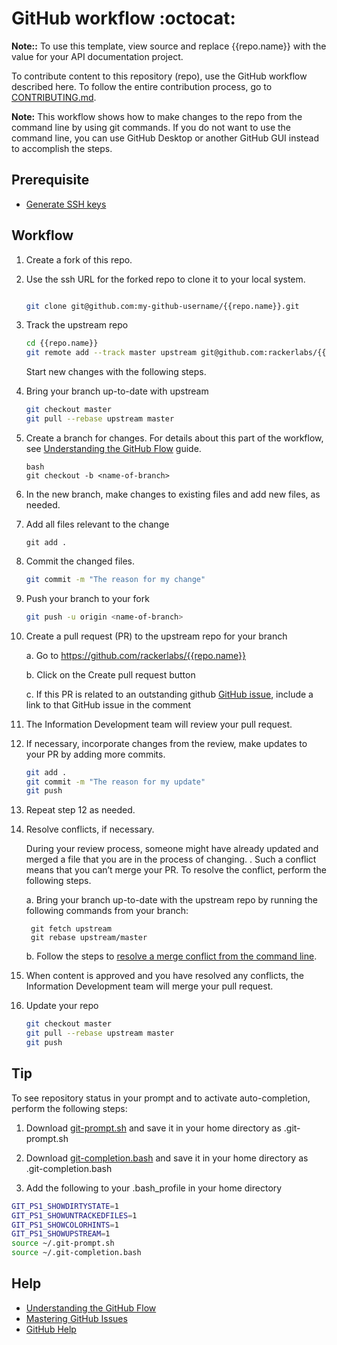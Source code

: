 # GitHub workflow :octocat:

**Note::** To use this template, view source and replace {{repo.name}} with the value for your API documentation project.

To contribute content to this repository (repo), use the GitHub workflow described here.
To follow the entire contribution process, go to
[CONTRIBUTING.md](CONTRIBUTING.md).

**Note:** This workflow shows how to make changes to the repo from the command line by
using git commands. If you do not want to use the command line, you can use GitHub Desktop
or another GitHub GUI instead to accomplish the steps.


## Prerequisite

* [Generate SSH keys](https://help.github.com/articles/generating-ssh-keys/)

## Workflow

1. Create a fork of this repo.

2. Use the ssh URL for the forked repo to clone it to your local system.

    ```bash

    git clone git@github.com:my-github-username/{{repo.name}}.git

    ```

3. Track the upstream repo

    ```bash
    cd {{repo.name}}
    git remote add --track master upstream git@github.com:rackerlabs/{{repo.name}}.git

    ```
    Start new changes with the following steps.

4.  Bring your branch up-to-date with upstream

    ```bash
    git checkout master
    git pull --rebase upstream master
    ```

5. Create a branch for changes. For details about this part of the workflow, see
   [Understanding the GitHub Flow](https://guides.github.com/introduction/flow/index.html)
   guide.

    ```
    bash
    git checkout -b <name-of-branch>
    ```

6. In the new branch, make changes to existing files and add new files, as needed.

7. Add all files relevant to the change

   ```
   git add .
   ```

8. Commit the changed files.
    ```bash
    git commit -m "The reason for my change"
    ```

9. Push your branch to your fork
    ```bash
    git push -u origin <name-of-branch>
    ```

10. Create a pull request (PR) to the upstream repo for your branch

    a. Go to https://github.com/rackerlabs/{{repo.name}}

    b. Click on the Create pull request button

    c. If this PR is related to an outstanding github
      [GitHub issue](https://github.com/rackerlabs/{{repo.name}}/issues), include a link to that GitHub issue in the comment

11. The Information Development team will review your pull request.

12. If necessary, incorporate changes from the review, make updates to your PR by adding
    more commits.

    ```bash
    git add .
    git commit -m "The reason for my update"
    git push
    ```
13. Repeat step 12 as needed.

14. Resolve conflicts, if necessary.

    During your review process, someone might have already updated and merged a file that
    you are in the process of changing. . Such a conflict means that you can’t merge your
    PR. To resolve the conflict, perform the following steps.

    a. Bring your branch up-to-date with the upstream repo by running the following
       commands from your branch:

       ```
        git fetch upstream
        git rebase upstream/master
       ```

    b. Follow the steps to [resolve a merge conflict from the command line](https://help.github.com/articles/resolving-a-merge-conflict-from-the-command-line/).

15. When content is approved and you have resolved any conflicts, the Information Development team will merge your pull request.

16. Update your repo

    ```bash
    git checkout master
    git pull --rebase upstream master
    git push
    ```

## Tip

To see repository status in your prompt and to activate auto-completion,
perform the following steps:

1. Download 
[git-prompt.sh](https://raw.githubusercontent.com/git/git/master/contrib/completion/git-prompt.sh)
and save it in your home directory as .git-prompt.sh

1. Download
[git-completion.bash](https://github.com/git/git/blob/master/contrib/completion/git-completion.bash)
and save it in your home directory as .git-completion.bash

1. Add the following to your .bash_profile in your home directory

```bash
GIT_PS1_SHOWDIRTYSTATE=1
GIT_PS1_SHOWUNTRACKEDFILES=1
GIT_PS1_SHOWCOLORHINTS=1
GIT_PS1_SHOWUPSTREAM=1
source ~/.git-prompt.sh
source ~/.git-completion.bash
```

## Help

* [Understanding the GitHub Flow](https://guides.github.com/introduction/flow/index.html)
* [Mastering GitHub Issues](https://guides.github.com/features/issues/)
* [GitHub Help](https://help.github.com/)
